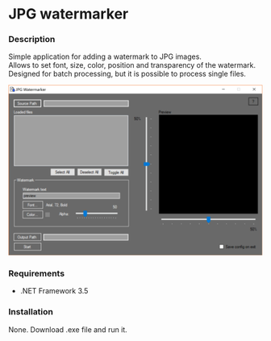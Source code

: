 # JPG watermarker
### Description
Simple application for adding a watermark to JPG images.<br />
Allows to set font, size, color, position and transparency of the watermark.<br />
Designed for batch processing, but it is possible to process single files.<br />

![program screenshot](https://github.com/mta-dev/watermarker/blob/master/v_03_screenshot.png)

### Requirements
- .NET Framework 3.5<br />

### Installation
None. Download .exe file and run it.<br />
